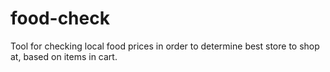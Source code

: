 # food-check
Tool for checking local food prices in order to determine best store to shop at, based on items in cart.
